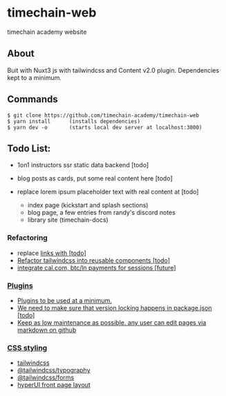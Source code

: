 # timechain-web
timechain academy website

## About

Buit with Nuxt3 js with tailwindcss and Content v2.0 plugin. 
Dependencies kept to a minimum.

## Commands

```
$ git clone https://github.com/timechain-academy/timechain-web
$ yarn install      (installs dependencies)
$ yarn dev -o       (starts local dev server at localhost:3000)
```


## Todo List: 

- 1on1 instructors ssr static data backend [todo]
- blog posts as cards, put some real content here [todo]


- replace lorem ipsum placeholder text with real content at [todo]
    - index page (kickstart and splash sections)
    - blog page, a few entries from randy's discord notes
    - library site (timechain-docs)


### Refactoring

- replace <a href> links with <NuxtLink/> [todo]
- Refactor tailwindcss into reusable components [todo]
- integrate cal.com, btc/ln payments for sessions [future]


### Plugins

- Plugins to be used at a minimum. 
- We need to make sure that version locking happens in package.json [todo]
- Keep as low maintenance as possible. any user can edit pages via markdown on github


### CSS styling

- tailwindcss
- @tailwindcss/typography
- @tailwindcss/forms
- hyperUI front page layout

